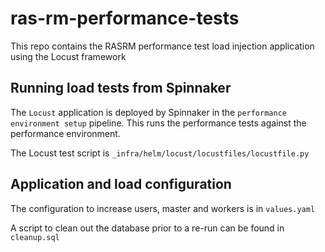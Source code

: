 # ras-rm-performance-tests

This repo contains the RASRM performance test load injection application using the Locust framework 

## Running load tests from Spinnaker

The `Locust` application is deployed by Spinnaker in the `performance environment setup` pipeline. This runs the performance tests against the performance environment.

The Locust test script is `_infra/helm/locust/locustfiles/locustfile.py`

## Application and load configuration

The configuration to increase users, master and workers is in `values.yaml`

A script to clean out the database prior to a re-run can be found in `cleanup.sql`
